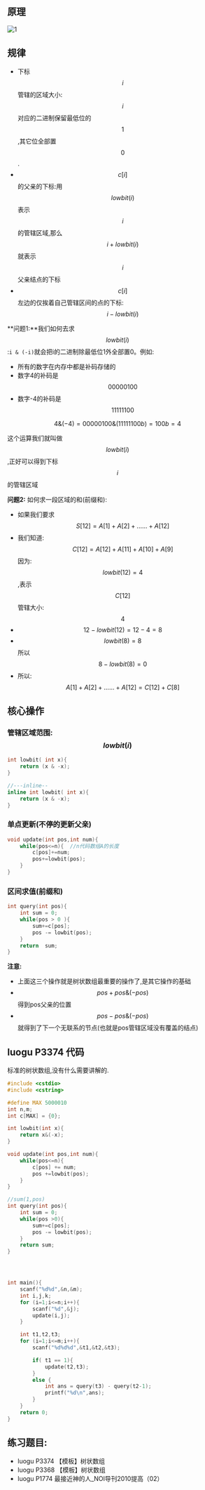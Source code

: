 ## 原理

![1](./Binary_Indexed_Tree.png)

## 规律

 - 下标$$i$$管辖的区域大小:$$i$$对应的二进制保留最低位的$$1$$,其它位全部置$$0$$.
 - $$c[i]$$的父亲的下标:用$$lowbit(i)$$表示$$i$$的管辖区域,那么$$i+lowbit(i)$$就表示$$i$$父亲结点的下标
 - $$c[i]$$左边的仅挨着自己管辖区间的点的下标:$$i-lowbit(i)$$


**问题1:**我们如何去求$$lowbit(i)$$ :`i & (-i)`就会把i的二进制除最低位1外全部置0。例如:

 - 所有的数字在内存中都是补码存储的
 - 数字4的补码是$$00000100$$
 - 数字-4的补码是$$11111100$$

$$4\&(-4) = 00000100\&(11111100b) = 100b = 4$$

这个运算我们就叫做$$lowbit(i)$$,正好可以得到下标$$i$$的管辖区域


**问题2:** 如何求一段区域的和(前缀和):

 - 如果我们要求$$S[12] = A[1]+A[2]+......+A[12]$$
 - 我们知道:$$C[12]=A[12]+A[11]+A[10]+A[9]$$因为:$$lowbit(12)= 4$$,表示$$C[12]$$管辖大小:$$4$$
 - $$12-lowbit(12) = 12-4=8$$
 - $$lowbit(8) = 8$$ 所以 $$8-lowbit(8)=0$$
 - 所以: $$A[1]+A[2]+......+A[12] =C[12] + C[8]$$

## 核心操作

### 管辖区域范围:$$lowbit(i)$$

```c++
int lowbit( int x){
    return (x & -x);
}

//---inline--
inline int lowbit( int x){
    return (x & -x);
}
```

### 单点更新(不停的更新父亲)

```c++
void update(int pos,int num){
    while(pos<=n){  //n代码数组A的长度
        c[pos]+=num;
        pos+=lowbit(pos);
    }
}
```


### 区间求值(前缀和)

```c++
int query(int pos){
    int sum = 0;
    while(pos > 0 ){
        sum+=c[pos];
        pos -= lowbit(pos);
    }
    return  sum;
}
```

**注意:**

 - 上面这三个操作就是树状数组最重要的操作了,是其它操作的基础
 - $$pos+pos \& (-pos)$$ 得到pos父亲的位置
 - $$pos-pos\&(-pos)$$就得到了下一个无联系的节点(也就是pos管辖区域没有覆盖的结点)

## luogu P3374 代码

标准的树状数组,没有什么需要讲解的.

```c
#include <cstdio>
#include <cstring>

#define MAX 5000010
int n,m;
int c[MAX] = {0};

int lowbit(int x){
    return x&(-x);
}

void update(int pos,int num){
    while(pos<=n){
        c[pos] += num;
        pos +=lowbit(pos);
    }
}

//sum(1,pos)
int query(int pos){
    int sum = 0;
    while(pos >0){
        sum+=c[pos];
        pos -= lowbit(pos);
    }
    return sum;
}




int main(){
    scanf("%d%d",&n,&m);
    int i,j,k;
    for (i=1;i<=n;i++){
        scanf("%d",&j);
        update(i,j);
    }

    int t1,t2,t3;
    for (i=1;i<=m;i++){
        scanf("%d%d%d",&t1,&t2,&t3);

        if( t1 == 1){
            update(t2,t3);
        }
        else {
            int ans = query(t3) - query(t2-1);
            printf("%d\n",ans);
        }
    }
    return 0;
}
```


## **练习题目:**

 - luogu P3374 【模板】树状数组 
 - luogu P3368 【模板】树状数组
 - luogu P1774 最接近神的人_NOI导刊2010提高（02）
